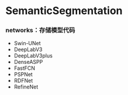 # SemanticSegmentation
### networks：存储模型代码

- Swin-UNet
- DeepLabV3
- DeepLabV3plus
- DenseASPP
- FastFCN
- PSPNet
- RDFNet
- RefineNet
